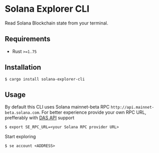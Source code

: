 # Solana Explorer CLI

Read Solana Blockchain state from your terminal.

## Requirements

* Rust `>=1.75`

## Installation

    $ cargo install solana-explorer-cli

## Usage

By default this CLI uses Solana mainnet-beta RPC `http://api.mainnet-beta.solana.com`. For better experience provide your own RPC URL, prefferably with [DAS API](https://developers.metaplex.com/rpc-providers#rp-cs-available) support

    $ export SE_RPC_URL=<your Solana RPC provider URL>

Start exploring

    $ se account <ADDRESS>
